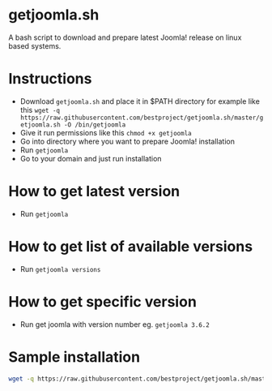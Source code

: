 # getjoomla.sh
A bash script to download and prepare latest Joomla! release on linux based systems.

# Instructions
- Download `getjoomla.sh` and place it in $PATH directory for example like this `wget -q https://raw.githubusercontent.com/bestproject/getjoomla.sh/master/getjoomla.sh -O /bin/getjoomla`
- Give it run permissions like this `chmod +x getjoomla`
- Go into directory where you want to prepare Joomla! installation
- Run `getjoomla`
- Go to your domain and just run installation
 
# How to get latest version
- Run `getjoomla`
 
# How to get list of available versions
- Run `getjoomla versions`

# How to get specific version
- Run get joomla with version number  eg. `getjoomla 3.6.2`

# Sample installation
```bash
wget -q https://raw.githubusercontent.com/bestproject/getjoomla.sh/master/getjoomla.sh -O /bin/getjoomla && chmod +x /bin/getjoomla
```
